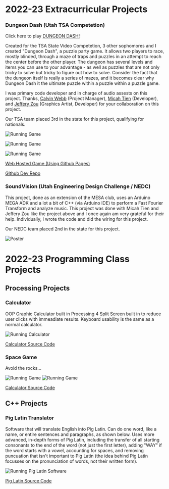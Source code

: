 # 2022-23 Extracurricular Projects

### Dungeon Dash (Utah TSA Competetion)

Click here to play [DUNGEON DASH!](https://calvinaawebb.github.io/dungeon-dash-game/)

Created for the TSA State Video Competetion, 3 other sophomores and I created "Dungeon Dash", a puzzle party game. It allows two players to race, mostly blinded, through a maze of traps and puzzles in an attempt to reach the center before the other player. The dungeon has several levels and items you can use to your advantage - as well as puzzles that are not only tricky to solve but tricky to figure out how to solve. Consider the fact that the dungeon itself is really a series of mazes, and it becomes clear why Dungeon Dash it the ultimate puzzle within a puzzle within a puzzle game.

I was primary code developer and in charge of audio assests on this project. Thanks, [Calvin Webb](https://github.com/calvinaawebb) (Project Manager), [Micah Tien](https://github.com/MisterNo0ne) (Developer), and [Jeffery Zou](https://github.com/HelloIverson) (Graphics Artist, Developer) for your collaboration on this project.

Our TSA team placed 3rd in the state for this project, qualifying for nationals.

![Running Game](https://raw.githubusercontent.com/Luca-Skyline/programming1portfolio/main/images/ddtutorial.png)

![Running Game](https://raw.githubusercontent.com/Luca-Skyline/programming1portfolio/main/images/ddgameplay.png)

![Running Game](https://raw.githubusercontent.com/Luca-Skyline/programming1portfolio/main/images/ddpuzzle.png)

[Web Hosted Game (Using Github Pages)](https://calvinaawebb.github.io/dungeon-dash-game/)

[Github Dev Repo](https://github.com/calvinaawebb/dungeon-dash-game)


### SoundVision (Utah Engineering Design Challenge / NEDC)

This project, done as an extension of the MESA club, uses an Arduino MEGA ADK and a lot a bit of C++ (via Arduino IDE) to perform a Fast Fourier Transform and analyze music. This project was done with Micah Tien and Jeffery Zou like the project above and I once again am very grateful for their help. Individually, I wrote the code and did the wiring for this project.

Our NEDC team placed 2nd in the state for this project.

![Poster](https://raw.githubusercontent.com/Luca-Skyline/programming1portfolio/main/images/soundvision.png)

# 2022-23 Programming Class Projects

## Processing Projects

### Calculator

OOP Graphic Calculator built in Processing 4
Split Screen built in to reduce user clicks with immeadiate results. Keyboard usability is the same as a normal calculator.

![Running Calculator](https://raw.githubusercontent.com/Luca-Skyline/programming1portfolio/main/images/calculator.png)

[Calculator Source Code](https://github.com/Luca-Skyline/programming1portfolio/tree/main/src/calc)

### Space Game

Avoid the rocks...

![Running Game](https://raw.githubusercontent.com/Luca-Skyline/programming1portfolio/main/images/asteriods.png)
![Running Game](https://raw.githubusercontent.com/Luca-Skyline/programming1portfolio/main/images/gamestart.png)

[Calculator Source Code](https://github.com/Luca-Skyline/programming1portfolio/tree/main/src/spacegame)


## C++ Projects

### Pig Latin Translator

Software that will translate English into Pig Latin. Can do one word, like a name, or entire sentences and paragraphs, as shown below. Uses more advanced, in-depth forms of Pig Latin, including the transfer of all starting consonants to the end of the word (not just the first letter), adding "WAY" if the word starts with a vowel, accounting for spaces, and removing puncuation that isn't important to Pig Latin (the idea behind Pig Latin focusses on the pronunciation of words, not their written form).

![Running Pig Latin Software](https://raw.githubusercontent.com/Luca-Skyline/programming1portfolio/main/images/piglatin.png)

[Pig Latin Source Code](https://github.com/Luca-Skyline/programming1portfolio/blob/main/src/PigLatin/main.cpp)
